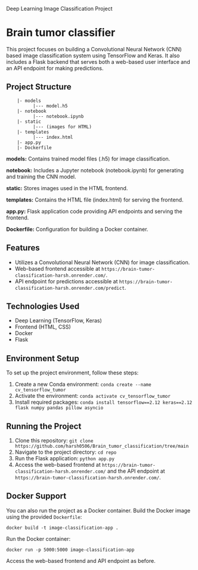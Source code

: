 Deep Learning Image Classification Project

Brain tumor classifier
==========================================

This project focuses on building a Convolutional Neural Network (CNN) based image classification system using TensorFlow and Keras. It also includes a Flask backend that serves both a web-based user interface and an API endpoint for making predictions.

Project Structure
-----------------

        |- models
              |--- model.h5
        |- notebook
              |--- notebook.ipynb
        |- static
              |--- (images for HTML)
        |- templates
              |--- index.html
        |- app.py
        |- Dockerfile
    

**models:** Contains trained model files (.h5) for image classification.

**notebook:** Includes a Jupyter notebook (notebook.ipynb) for generating and training the CNN model.

**static:** Stores images used in the HTML frontend.

**templates:** Contains the HTML file (index.html) for serving the frontend.

**app.py:** Flask application code providing API endpoints and serving the frontend.

**Dockerfile:** Configuration for building a Docker container.

Features
--------

*   Utilizes a Convolutional Neural Network (CNN) for image classification.
*   Web-based frontend accessible at `https://brain-tumor-classification-harsh.onrender.com/`.
*   API endpoint for predictions accessible at `https://brain-tumor-classification-harsh.onrender.com/predict`.

Technologies Used
-----------------

*   Deep Learning (TensorFlow, Keras)
*   Frontend (HTML, CSS)
*   Docker
*   Flask

Environment Setup
-----------------

To set up the project environment, follow these steps:

1.  Create a new Conda environment:
`conda create --name cv_tensorflow_tumor`
3.  Activate the environment:
`conda activate cv_tensorflow_tumor`
5.  Install required packages:
`conda install tensorflow==2.12 keras==2.12 flask numpy pandas pillow asyncio`

Running the Project
-------------------

1.  Clone this repository:
`git clone https://github.com/harsh0506/Brain_tumor_classification/tree/main`
2.  Navigate to the project directory: `cd repo`
3.  Run the Flask application:
`python app.py`
4.  Access the web-based frontend at `https://brain-tumor-classification-harsh.onrender.com/` and the API endpoint at `https://brain-tumor-classification-harsh.onrender.com/`.

Docker Support
--------------

You can also run the project as a Docker container. Build the Docker image using the provided `Dockerfile`:

`docker build -t image-classification-app .`

Run the Docker container:

`docker run -p 5000:5000 image-classification-app`

Access the web-based frontend and API endpoint as before.